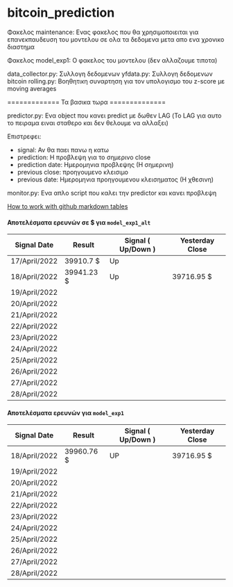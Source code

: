 # bitcoin_prediction

Φακελος maintenance: Ενας φακελος που θα χρησιμοποιειται για επανεκπαυδευση του μοντελου σε ολα τα δεδομενα μετα απο ενα χρονικο διαστημα

Φακελος model_exp1: Ο φακελος του μοντελου (δεν αλλαζουμε τιποτα)

data_collector.py: Συλλογη δεδομενων
yfdata.py: Συλλογη δεδομενων bitcoin 
rolling.py: Bοηθητικη συναρτηση για τον υπολογισμο του z-score με moving averages

============= Τα βασικα τωρα ==============

predictor.py: Ενα object που κανει predict με δωθεν LAG (Το LAG για αυτο το πειραμα ειναι σταθερο και δεν θελουμε να αλλαξει)

Επιστρεφει:

- signal: Αν θα παει πανω η κατω
- prediction: Η προβλεψη για το σημερινο close
- prediction date: Ημερομηνια προβλεψης (Η σημερινη)
- previous close: προηγουμενο κλεισιμο
- previous date: Ημερομηνια προηγουμενου κλεισηματος (Η χθεσινη)

monitor.py: Ενα απλο script που καλει την predictor και κανει προβλεψη


[How to work with github markdown tables](https://www.pluralsight.com/guides/working-tables-github-markdown)

#### Αποτελέσματα ερευνών σε $ για `model_exp1_alt`

| Signal Date   | Result     | Signal ( Up/Down ) | Yesterday Close | 
|---------------|------------|---------|---------| 
| 17/April/2022 | 39910.7 $  | Up      |           |   
| 18/April/2022 | 39941.23 $ | Up      | 39716.95 $ |
| 19/April/2022 |            |         |           |
| 20/April/2022 |            |         |           |
| 21/April/2022 |            |         |           |
| 22/April/2022 |            |         |           |
| 23/April/2022 |            |         |           |
| 24/April/2022 |            |         |           |
| 25/April/2022 |            |         |           |
| 26/April/2022 |            |         |           |
| 27/April/2022 |            |         |           |
| 28/April/2022 |            |         |           |


#### Αποτελέσματα ερευνών για `model_exp1`

| Signal Date | Result | Signal ( Up/Down ) | Yesterday Close | 
|---------------|------------|---------|---------| 
| 18/April/2022 | 39960.76 $ | UP | 39716.95 $ |
| 19/April/2022 | | | |
| 20/April/2022 | | | |
| 21/April/2022 | | | |
| 22/April/2022 | | | |
| 23/April/2022 | | | |
| 24/April/2022 | | | |
| 25/April/2022 | | | |
| 26/April/2022 | | | |
| 27/April/2022 | | | |
| 28/April/2022 | | | |
